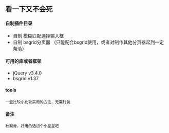 ## 看一下又不会死

#### 自制插件目录

- 自制 模糊匹配选择输入框
- 自制 bsgrid分页器 （只能配合bsgrid使用，或者对制作其他分页器起到一定帮助）


#### 可用的库或者框架

- jQuery v3.4.0
- bsgrid v1.37

#### tools

    一些比较小比较实用的方法，无需封装

#### 备注

    秋梨膏，好用的话加个小星星吧